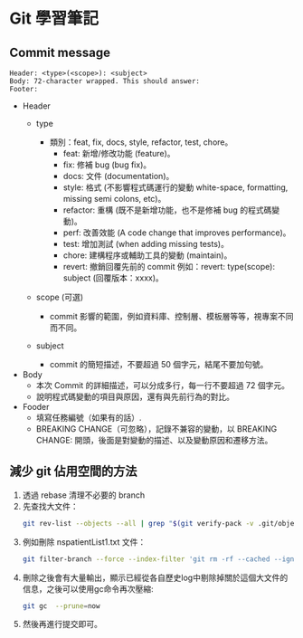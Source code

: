 # Git 學習筆記

## Commit message

    Header: <type>(<scope>): <subject>
    Body: 72-character wrapped. This should answer:
    Footer: 

* Header
    * type
        * 類別：feat, fix, docs, style, refactor, test, chore。
            * feat: 新增/修改功能 (feature)。
            * fix: 修補 bug (bug fix)。
            * docs: 文件 (documentation)。
            * style: 格式 (不影響程式碼運行的變動 white-space, formatting, missing semi colons, etc)。
            * refactor: 重構 (既不是新增功能，也不是修補 bug 的程式碼變動)。
            * perf: 改善效能 (A code change that improves performance)。
            * test: 增加測試 (when adding missing tests)。
            * chore: 建構程序或輔助工具的變動 (maintain)。
            * revert: 撤銷回覆先前的 commit 例如：revert: type(scope): subject (回覆版本：xxxx)。

    * scope (可選)
        * commit 影響的範圍，例如資料庫、控制層、模板層等等，視專案不同而不同。
    * subject
        * commit 的簡短描述，不要超過 50 個字元，結尾不要加句號。
* Body
    * 本次 Commit 的詳細描述，可以分成多行，每一行不要超過 72 個字元。
    * 說明程式碼變動的項目與原因，還有與先前行為的對比。
* Fooder
    * 填寫任務編號（如果有的話）.
    * BREAKING CHANGE（可忽略），記錄不兼容的變動，以 BREAKING CHANGE: 開頭，後面是對變動的描述、以及變動原因和遷移方法。

## 減少 git 佔用空間的方法

1. 透過 rebase 清理不必要的 branch
2. 先查找大文件：
    ```bash
    git rev-list --objects --all | grep "$(git verify-pack -v .git/objects/pack/*.idx | sort -k 3 -n | tail -5 | awk '{print$1}')"
    ```
3. 例如刪除 nspatientList1.txt 文件：
    ```bash
    git filter-branch --force --index-filter 'git rm -rf --cached --ignore-unmatch bin/nspatientList1.txt' --prune-empty --tag-name-filter cat -- --s
    ```
4. 刪除之後會有大量輸出，顯示已經從各自歷史log中剔除掉關於這個大文件的信息，之後可以使用gc命令再次壓縮:
    ```bash
    git gc  --prune=now
    ```
5. 然後再進行提交即可。
